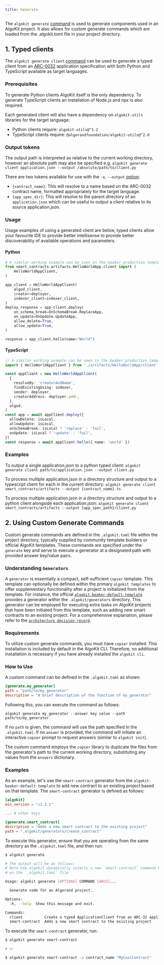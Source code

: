 ```yaml
---
title: Generate
---
```



The `algokit generate` [command](../cli-reference.md#generate) is used to generate components used in an AlgoKit project. It also allows for custom generate commands which are loaded from the .algokit.toml file in your project directory.

## 1. Typed clients

The `algokit generate client` [command](../cli-reference.md#client) can be used to generate a typed client from an [ARC-0032](https://arc.algorand.foundation/ARCs/arc-0032) application specification with
both Python and TypeScript available as target languages.

### Prerequisites

To generate Python clients AlgoKit itself is the only dependency.
To generate TypeScript clients an installation of Node.js and npx is also required.

Each generated client will also have a dependency on `algokit-utils` libraries for the target language:

- Python clients require: `algokit-utils@^1.2`
- TypeScript clients require: `@algorandfoundation/algokit-utils@^2.0`

### Output tokens

The output path is interpreted as relative to the current working directory, however an absolute path may also be specified e.g.
`algokit generate client application.json --output /absolute/path/to/client.py`

There are two tokens available for use with the `-o`, `--output` [option](../cli-reference.md#-o---output-):

- `{contract_name}`: This will resolve to a name based on the ARC-0032 contract name, formatted appropriately for the target language.
- `{app_spec_dir}`: This will resolve to the parent directory of an `application.json` which can be useful to output a client relative to its source application.json.

### Usage

Usage examples of using a generated client are below, typed clients allow your favourite IDE to provide better intellisense to provide better discoverability
of available operations and parameters.

#### Python


```python
# A similar working example can be seen in the beaker_production template, when using Python deployment
from smart_contracts.artifacts.HelloWorldApp.client import (
    HelloWorldAppClient,
)

app_client = HelloWorldAppClient(
    algod_client,
    creator=deployer,
    indexer_client=indexer_client,
)
deploy_response = app_client.deploy(
    on_schema_break=OnSchemaBreak.ReplaceApp,
    on_update=OnUpdate.UpdateApp,
    allow_delete=True,
    allow_update=True,
)

response = app_client.hello(name="World")

```

#### TypeScript


```typescript
// A similar working example can be seen in the beaker_production template, when using TypeScript deployment
import { HelloWorldAppClient } from './artifacts/HelloWorldApp/client'

const appClient = new HelloWorldAppClient(
  {
    resolveBy: 'creatorAndName',
    findExistingUsing: indexer,
    sender: deployer,
    creatorAddress: deployer.addr,
  },
  algod,
)
const app = await appClient.deploy({
  allowDelete: isLocal,
  allowUpdate: isLocal,
  onSchemaBreak: isLocal ? 'replace' : 'fail',
  onUpdate: isLocal ? 'update' : 'fail',
})
const response = await appClient.hello({ name: 'world' })

```

### Examples

To output a single application.json to a python typed client:
`algokit generate client path/to/application.json --output client.py`

To process multiple application.json in a directory structure and output to a typescript client for each in the current directory:
`algokit generate client smart_contracts/artifacts --output {contract_name}.ts`

To process multiple application.json in a directory structure and output to a python client alongside each application.json:
`algokit generate client smart_contracts/artifacts --output {app_spec_path}/client.py`

## 2. Using Custom Generate Commands

Custom generate commands are defined in the `.algokit.toml` file within the project directory, typically supplied by community template builders or official AlgoKit templates. These commands are specified under the `generate` key and serve to execute a generator at a designated path with provided answer key/value pairs.

### Understanding `Generators`

A `generator` is essentially a compact, self-sufficient `copier` template. This template can optionally be defined within the primary `algokit templates` to offer supplementary functionality after a project is initialized from the template. For instance, the official [`algokit-beaker-default-template`](https://github.com/algorandfoundation/algokit-beaker-default-template/tree/main/template_content) provides a generator within the `.algokit/generators` directory. This generator can be employed for executing extra tasks on AlgoKit projects that have been initiated from this template, such as adding new smart contracts to an existing project. For a comprehensive explanation, please refer to the [`architecture decision record`](../architecture-decisions/2023-07-19_advanced_generate_command.md).

### Requirements

To utilize custom generate commands, you must have `copier` installed. This installation is included by default in the AlgoKit CLI. Therefore, no additional installation is necessary if you have already installed the `algokit cli`.

### How to Use

A custom command can be defined in the `.algokit.toml` as shown:


```toml
[generate.my_generator]
path = "path/to/my_generator"
description = "A brief description of the function of my_generator"

```

Following this, you can execute the command as follows:

`algokit generate my_generator --answer key value --path path/to/my_generator`

If no `path` is given, the command will use the path specified in the `.algokit.toml`. If no `answer` is provided, the command will initiate an interactive `copier` prompt to request answers (similar to `algokit init`).

The custom command employs the `copier` library to duplicate the files from the generator's path to the current working directory, substituting any values from the `answers` dictionary.

### Examples

As an example, let's use the `smart-contract` generator from the `algokit-beaker-default-template` to add new contract to an existing project based on that template. The `smart-contract` generator is defined as follows:


```toml
[algokit]
min_version = "v1.3.1"

... # other keys

[generate.smart_contract]
description = "Adds a new smart contract to the existing project"
path = ".algokit/generators/create_contract"

```

To execute this generator, ensure that you are operating from the same directory as the `.algokit.toml` file, and then run:


```bash
$ algokit generate

# The output will be as follows:
# Note how algokit dynamically injects a new `smart-contract` command based
# on the `.algokit.toml` file

Usage: algokit generate [OPTIONS] COMMAND [ARGS]...

  Generate code for an Algorand project.

Options:
  -h, --help  Show this message and exit.

Commands:
  client          Create a typed ApplicationClient from an ARC-32 application.json
  smart-contract  Adds a new smart contract to the existing project

```

To execute the `smart-contract` generator, run:


```bash
$ algokit generate smart-contract

# or

$ algokit generate smart-contract -a contract_name "MyCoolContract"

```
